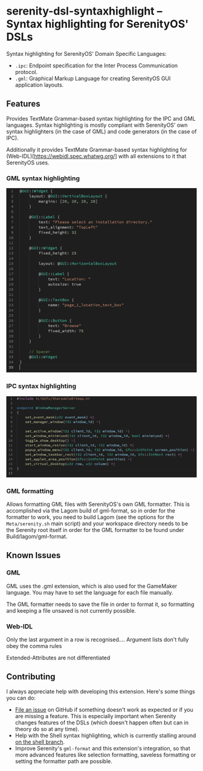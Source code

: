 # serenity-dsl-syntaxhighlight – Syntax highlighting for SerenityOS' DSLs

Syntax highlighting for SerenityOS' Domain Specific Languages:

- `.ipc`: Endpoint specification for the Inter Process Communication protocol.
- `.gml`: Graphical Markup Language for creating SerenityOS GUI application layouts.

## Features

Provides TextMate Grammar-based syntax highlighting for the IPC and GML languages. Syntax highlighting is mostly compliant with SerenityOS' own syntax highlighters (in the case of GML) and code generators (in the case of IPC).

Additionally it provides TextMate Grammar-based syntax highlighting for (Web-IDL)[https://webidl.spec.whatwg.org/] with all extensions to it that SerenityOS uses.

### GML syntax highlighting

![](./img/gml-highlight.png)

### IPC syntax highlighting

![](./img/ipc-highlight.png)

### GML formatting

Allows formatting GML files with SerenityOS's own GML formatter. This is accomplished via the Lagom build of gml-format, so in order for the formatter to work, you need to build Lagom (see the options for the `Meta/serenity.sh` main script) and your workspace directory needs to be the Serenity root itself in order for the GML formatter to be found under Build/lagom/gml-format.

## Known Issues

### GML

GML uses the .gml extension, which is also used for the GameMaker language. You may have to set the language for each file manually.

The GML formatter needs to save the file in order to format it, so formatting and keeping a file unsaved is not currently possible.

### Web-IDL

Only the last argument in a row is recognised....
Argument lists don't fully obey the comma rules

Extended-Attributes are not differentiated

## Contributing

I always appreciate help with developing this extension. Here's some things you can do:

- [File an issue](https://github.com/kleinesfilmroellchen/serenity-dsl-syntaxhighlight/issues/new) on GitHub if something doesn't work as expected or if you are missing a feature. This is especially important when Serenity changes features of the DSLs (which doesn't happen often but can in theory do so at any time).
- Help with the Shell syntax highlighting, which is currently stalling around [on the shell branch](https://github.com/kleinesfilmroellchen/serenity-dsl-syntaxhighlight/tree/shell).
- Improve Serenity's `gml-format` and this extension's integration, so that more advanced features like selection formatting, saveless formatting or setting the formatter path are possible.
